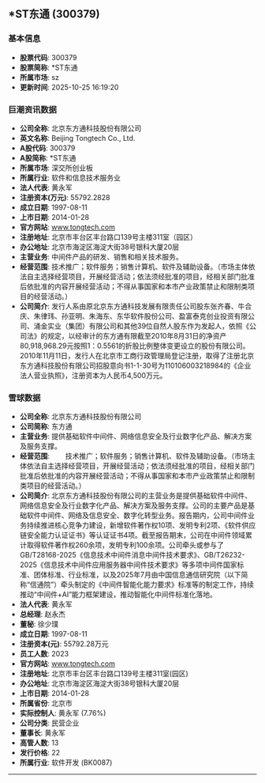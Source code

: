 ## *ST东通 (300379)

### 基本信息

- **股票代码**: 300379
- **股票简称**: *ST东通
- **所属市场**: sz
- **更新时间**: 2025-10-25 16:19:20

### 巨潮资讯数据

- **公司全称**: 北京东方通科技股份有限公司
- **英文名称**: Beijing Tongtech Co., Ltd.
- **A股代码**: 300379
- **A股简称**: *ST东通
- **所属市场**: 深交所创业板
- **所属行业**: 软件和信息技术服务业
- **法人代表**: 黄永军
- **注册资本(万元)**: 55792.2828
- **成立日期**: 1997-08-11
- **上市日期**: 2014-01-28
- **官方网站**: www.tongtech.com
- **注册地址**: 北京市丰台区丰台路口139号主楼311室（园区）
- **办公地址**: 北京市海淀区海淀大街38号银科大厦20层
- **主营业务**: 中间件产品的研发、销售和相关技术服务。
- **经营范围**: 技术推广；软件服务；销售计算机、软件及辅助设备。（市场主体依法自主选择经营项目，开展经营活动；依法须经批准的项目，经相关部门批准后依批准的内容开展经营活动；不得从事国家和本市产业政策禁止和限制类项目的经营活动。）
- **公司简介**: 发行人系由原北京东方通科技发展有限责任公司股东张齐春、牛合庆、朱律玮、孙亚明、朱海东、东华软件股份公司、盈富泰克创业投资有限公司、涌金实业（集团）有限公司和其他39位自然人股东作为发起人，依照《公司法》的规定，以经审计的东方通有限截至2010年8月31日的净资产80,918,968.29元按照1：0.5561的折股比例整体变更设立的股份有限公司。2010年11月11日，发行人在北京市工商行政管理局登记注册，取得了注册北京东方通科技股份有限公司招股意向书1-1-30号为110106003218984的《企业法人营业执照》，注册资本为人民币4,500万元。

### 雪球数据

- **公司全称**: 北京东方通科技股份有限公司
- **公司简称**: 东方通
- **主营业务**: 提供基础软件中间件、网络信息安全及行业数字化产品、解决方案及服务支撑。
- **经营范围**: 　　技术推广；软件服务；销售计算机、软件及辅助设备。（市场主体依法自主选择经营项目，开展经营活动；依法须经批准的项目，经相关部门批准后依批准的内容开展经营活动；不得从事国家和本市产业政策禁止和限制类项目的经营活动。）
- **公司简介**: 北京东方通科技股份有限公司的主营业务是提供基础软件中间件、网络信息安全及行业数字化产品、解决方案及服务支撑。公司的主要产品是基础软件中间件、网络及信息安全、数字化转型业务。报告期内，公司中间件业务持续推进核心竞争力建设，新增软件著作权10项、发明专利2项、《软件供应链安全能力认证证书》等认证证书4项。截至报告期末，公司在中间件领域累计取得软件著作权260余项，发明专利100余项。公司牵头或参与了GB/T28168-2025《信息技术中间件消息中间件技术要求》、GB/T26232-2025《信息技术中间件应用服务器中间件技术要求》等多项中间件国家标准、团体标准、行业标准，以及2025年7月由中国信息通信研究院（以下简称“信通院”）牵头制定的《中间件智能化能力要求》标准等的制定工作，持续推动“中间件+AI”能力框架建设，推动智能化中间件标准化落地。
- **法人代表**: 黄永军
- **总经理**: 赵永杰
- **董秘**: 徐少璞
- **成立日期**: 1997-08-11
- **注册资本(元)**: 55792.28万元
- **员工人数**: 2023
- **官方网站**: www.tongtech.com
- **注册地址**: 北京市丰台区丰台路口139号主楼311室(园区)
- **办公地址**: 北京市海淀区海淀大街38号银科大厦20层
- **上市日期**: 2014-01-28
- **所属省份**: 北京市
- **实际控制人**: 黄永军 (7.76%)
- **公司分类**: 民营企业
- **董事长**: 黄永军
- **高管人数**: 13
- **发行价格**: 22
- **所属行业**: 软件开发 (BK0087)

---